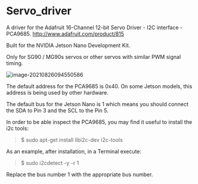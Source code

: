 # Servo_driver
A driver for the Adafruit 16-Channel 12-bit Servo Driver - I2C interface - PCA9685.
http://www.adafruit.com/product/815

Built for the NVIDIA Jetson Nano Development Kit.

Only for SG90 / MG90s servos or other servos with similar PWM signal timing. 

![image-20210826094550586](C:\Users\63016\AppData\Roaming\Typora\typora-user-images\image-20210826094550586.png)

The default address for the PCA9685 is 0x40. On some Jetson models, this address is being used by other hardware. 

The default bus for the Jetson Nano is 1 which means you should connect the SDA to Pin 3 and the SCL to the Pin 5. 

In order to be able inspect the PCA9685, you may find it useful to install the i2c tools:

<blockquote>$ sudo apt-get install libi2c-dev i2c-tools</blockquote>

As an example, after installation, in a Terminal execute:

<blockquote>$ sudo i2cdetect -y -r 1</blockquote>

Replace the bus number 1 with the appropriate bus number.
